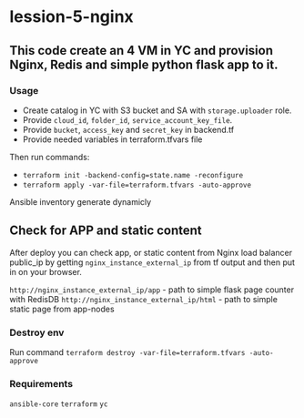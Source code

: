 # lession-5-nginx


## This code create an 4 VM in YC and provision Nginx, Redis and simple python flask app to it.

### Usage

- Create catalog in YC with S3 bucket and SA with `storage.uploader` role.
- Provide `cloud_id`, `folder_id`, `service_account_key_file`.
- Provide `bucket`, `access_key` and `secret_key` in backend.tf
- Provide needed variables in terraform.tfvars file

Then run commands:

- `terraform init -backend-config=state.name -reconfigure`
- `terraform apply -var-file=terraform.tfvars -auto-approve`

Ansible inventory generate dynamicly

## Check for APP and static content

After deploy you can check app, or static content from Nginx load balancer public_ip by getting `nginx_instance_external_ip` from
tf output and then put in on your browser. 

`http://nginx_instance_external_ip/app` - path to simple flask page counter with RedisDB
`http://nginx_instance_external_ip/html` - path to simple static page from app-nodes

### Destroy env

Run command `terraform destroy -var-file=terraform.tfvars -auto-approve`

### Requirements

`ansible-core`
`terraform`
`yc`